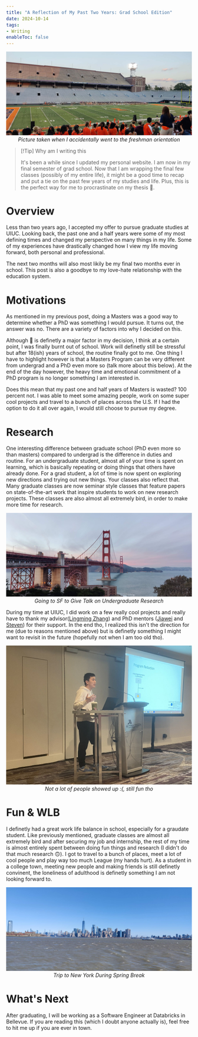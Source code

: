 ```yaml
---
title: "A Reflection of My Past Two Years: Grad School Edition"
date: 2024-10-14
tags:
- Writing
enableToc: false
---
```



<p align="center">
  <img src="/notes/images/UIUC_one.jpg" alt="Sublime's custom image"/>
  <em>Picture taken when I accidentally went to the freshman orientation</em>
</p>

> [!Tip] Why am I writing this
> 
> It's been a while since I updated my personal website. 
> I am now in my final semester of grad school. Now that I am wrapping
> the final few classes (possibly of my entire life), it might be a good time 
> to recap and put a tie on the past few years of my studies and life. Plus, 
> this is the perfect way for me to procrastinate on my thesis 🙈.

# Overview
Less than two years ago, I accepted my offer to pursue graduate studies at UIUC.
Looking back, the past one and a half years were some of my most defining times
and changed my perspective on many things in my life. Some of my experiences
have drastically changed how I view my life moving forward, both personal and professional.

The next two months will also most likily be my final two months ever in school. 
This post is also a goodbye to my love-hate relationship with the education system.

# Motivations
As mentioned in my previous post, doing a Masters was a good 
way to determine whether a PhD was something I would pursue. It turns out,
the answer was no. There are a variety of factors into why I decided on this.


Although 💸 is definetly a major factor in my decision, I think at a certain point,
I was finally burnt out of school. Work will definetly still be stressful but after
18(ish) years of school, the routine finally got to me. One thing I have to highlight
however is that a Masters Program can be very different from undergrad and a PhD even more so (talk more about this below).
At the end of the day however, the heavy time and emotional commitment of a PhD program is no
longer something I am interested in.

Does this mean that my past one and half years of Masters is wasted? 100 percent not. I was able to meet
some amazing people, work on some super cool projects and travel to a bunch of places across the U.S. If I had the option to do it all over again, I would still choose to pursue my degree.

# Research
One interesting difference between graduate school (PhD even more so than masters) compared to undergrad is 
the difference in duties and routine. For an undergraduate student, almost all of your time is spent on learning, which
is basically repeating or doing things that others have already done. For a grad student, a lot of time is now spent on
exploring new directions and trying out new things. Your classes also reflect that. Many graduate classes are now seminar style
classes that feature papers on state-of-the-art work that inspire students to work on new research projects. These classes
are also almost all extremely bird, in order to make more time for research. 

<p align="center">
  <img src="/notes/images/UIUC_two.jpg" alt="Sublime's custom image"/>
  <em>Going to SF to Give Talk on Undergraduate Research</em>
</p>

During my time at UIUC, I did work on a few really cool projects and really have to thank my advisor([Lingming Zhang](https://lingming.cs.illinois.edu/index.html)) and PhD mentors ([Jiawei](https://jw-liu.xyz//) and [Steven](https://steven.cs.illinois.edu/)) for their support. In the end tho, I realized this isn't the direction for me (due to reasons mentioned above) but is definetly something I might want to revisit in the future (hopefully not when I am too old tho).

<p align="center">
  <img src="/notes/images/UIUC_four.jpg" alt="Sublime's custom image"/>
  <em>Not a lot of people showed up :(, still fun tho</em>
</p>


# Fun & WLB
I definetly had a great work life balance in school, especially for a graudate 
student. Like previously mentioned, graduate classes are almost all extremely bird and after securing my job and internship, the rest
of my time is almost entirely spent between doing fun things and research (I didn't do that much research 🙃). I got to travel to a bunch of places, meet a lot of cool people and play way too much League (my hands hurt). As a student in a college town, meeting new people and making friends is still definetly convinent, the loneliness of adulthood is definetly something I am not looking forward to.

<p align="center">
  <img src="/notes/images/UIUC_three.jpg" alt="Sublime's custom image"/>
  <em>Trip to New York During Spring Break</em>
</p>

# What's Next
After graduating, I will be working as a Software Engineer at Databricks in Bellevue. If you are reading this (which I doubt anyone actually is), feel free to hit me up if you are ever in town.

